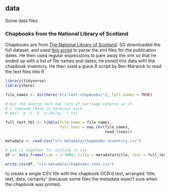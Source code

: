 ## data

Some data files.

### Chapbooks from the National Library of Scotland

Chapbooks are from [The National Library of Scotland](https://data.nls.uk/data/digitised-collections/chapbooks-printed-in-scotland/). SG downloaded the full dataset, and used [this script](https://unix.stackexchange.com/questions/317925/search-all-xml-files-recursively-in-directory-for-a-specific-tag-and-grep-the-ta#317947) to parse the xml files for the publication dates. He then used regular expressions to pare away the xml so that he ended up with a list of file names and dates; he joined this data with the chapbook inventory. He then used a quick R script by Ben Marwick to read the text files into R

```R
library(tidyverse)
library(here)

file_names <- dir(here("nls-text-chapbooks/"), full.names = TRUE)

# but the source text has lots of carriage returns in it.
# i removed these in terminal with
# perl -p -i -e 's/\R//g;' *.txt

full_text_tbl <- tibble(file_name = file_names,
                        full_text = map_chr(file_names,
                                            read_lines))

metadata <- read.csv("nls-metadata/chapbooks-inventory.csv")

# put it together for writing to csv
df <- data.frame(line = 1:3080, title = metadata$title, text = full_text_tbl$full_text, date = metadata$year, certainty = metadata$certainty)

write.csv(df, "nls-metadata/chapbooks-text.csv")
```
to create a single CSV file with the chapbook OCR'd text, arranged 'title, text, data, certainty' (because some files the metadata wasn't sure when the chapbook was printed.
